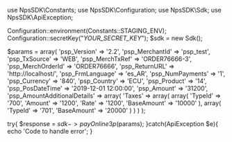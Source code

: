 use NpsSDK\Constants;
use NpsSDK\Configuration;
use NpsSDK\Sdk;
use NpsSDK\ApiException;

Configuration::environment(Constants::STAGING_ENV);
Configuration::secretKey("_YOUR_SECRET_KEY_");
$sdk = new Sdk();

$params = array(
    'psp_Version' => '2.2',
    'psp_MerchantId' => 'psp_test',
    'psp_TxSource' => 'WEB',
    'psp_MerchTxRef' => 'ORDER76666-3',
    'psp_MerchOrderId' => 'ORDER76666',
    'psp_ReturnURL' => 'http://localhost/',
    'psp_FrmLanguage' => 'es_AR',
    'psp_NumPayments' => '1',
    'psp_Currency' => '840',
    'psp_Country' => 'ECU',
    'psp_Product' => '14',
    'psp_PosDateTime' => '2019-12-01 12:00:00',
    'psp_Amount' => '31200',
    'psp_AmountAdditionalDetails' => array(
        'Taxes' => array(
            array(
                'TypeId' => '700',
                'Amount' => '1200',
                'Rate' => '1200',
                'BaseAmount' => '10000'
            ),
            array(
                'TypeId' => '701',
                'BaseAmount' => '20000'
            )
        )
    )
);

try{ 
    $response = $sdk->payOnline3p($params); 
}catch(ApiException $e){ 
    echo 'Code to handle error'; 
} 
